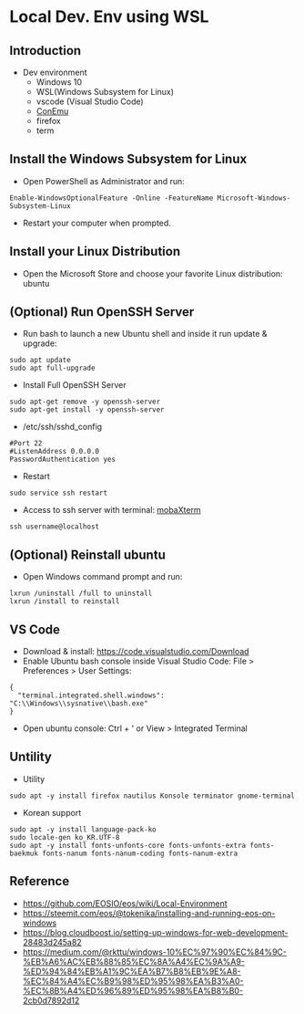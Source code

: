 # Local Dev. Env using WSL

## Introduction
- Dev environment
  - Windows 10
  - WSL(Windows Subsystem for Linux) 
  - vscode (Visual Studio Code)
  - [ConEmu](https://conemu.github.io/)
  - firefox
  - term
  
## Install the Windows Subsystem for Linux
- Open PowerShell as Administrator and run:
```
Enable-WindowsOptionalFeature -Online -FeatureName Microsoft-Windows-Subsystem-Linux
```
- Restart your computer when prompted.

## Install your Linux Distribution
- Open the Microsoft Store and choose your favorite Linux distribution: ubuntu

## (Optional) Run OpenSSH Server
- Run bash to launch a new Ubuntu shell and inside it run update & upgrade:
```
sudo apt update
sudo apt full-upgrade
```

- Install Full OpenSSH Server
```
sudo apt-get remove -y openssh-server
sudo apt-get install -y openssh-server
```
- /etc/ssh/sshd_config
```
#Port 22
#ListenAddress 0.0.0.0
PasswordAuthentication yes
```
- Restart
```
sudo service ssh restart 
```
- Access to ssh server with terminal: [mobaXterm](https://mobaxterm.mobatek.net)
```
ssh username@localhost 
```
## (Optional) Reinstall ubuntu
- Open Windows command prompt and run:
```
lxrun /uninstall /full to uninstall
lxrun /install to reinstall
```

## VS Code
- Download & install: https://code.visualstudio.com/Download
- Enable Ubuntu bash console inside Visual Studio Code: File > Preferences > User Settings:
```
{
  "terminal.integrated.shell.windows":  "C:\\Windows\\sysnative\\bash.exe"
}
```
- Open ubuntu console: Ctrl + ' or View > Integrated Terminal

## Untility
- Utility
```
sudo apt -y install firefox nautilus Konsole terminator gnome-terminal
```
- Korean support
```
sudo apt -y install language-pack-ko
sudo locale-gen ko_KR.UTF-8
sudo apt -y install fonts-unfonts-core fonts-unfonts-extra fonts-baekmuk fonts-nanum fonts-nanum-coding fonts-nanum-extra
```

## Reference
- https://github.com/EOSIO/eos/wiki/Local-Environment
- https://steemit.com/eos/@tokenika/installing-and-running-eos-on-windows
- https://blog.cloudboost.io/setting-up-windows-for-web-development-28483d245a82
- https://medium.com/@rkttu/windows-10%EC%97%90%EC%84%9C-%EB%A6%AC%EB%88%85%EC%8A%A4%EC%9A%A9-%ED%94%84%EB%A1%9C%EA%B7%B8%EB%9E%A8-%EC%84%A4%EC%B9%98%ED%95%98%EA%B3%A0-%EC%8B%A4%ED%96%89%ED%95%98%EA%B8%B0-2cb0d7892d12
